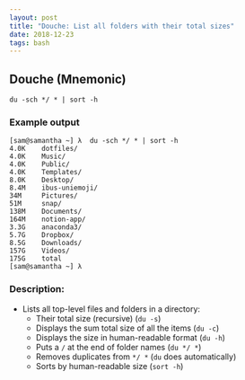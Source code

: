 ```yaml
---
layout: post
title: "Douche: List all folders with their total sizes"
date: 2018-12-23
tags: bash
---
```


## Douche (Mnemonic)

```du -sch */ * | sort -h```

### Example output

```
[sam@samantha ~] λ  du -sch */ * | sort -h
4.0K    dotfiles/
4.0K    Music/
4.0K    Public/
4.0K    Templates/
8.0K    Desktop/
8.4M    ibus-uniemoji/
34M     Pictures/
51M     snap/
138M    Documents/
164M    notion-app/
3.3G    anaconda3/
5.7G    Dropbox/
8.5G    Downloads/
157G    Videos/
175G    total
[sam@samantha ~] λ  
```

### Description: 
* Lists all top-level files and folders in a directory:
  * Their total size (recursive) (`du -s`)
  * Displays the sum total size of all the items (`du -c`)
  * Displays the size in human-readable format (`du -h`)
  * Puts a `/` at the end of folder names (`du */ *`)
  * Removes duplicates from `*/ *` (`du` does automatically)
  * Sorts by human-readable size (`sort -h`)
